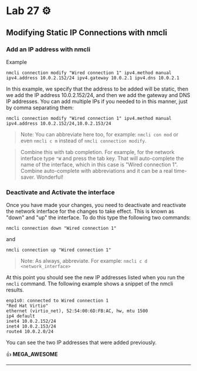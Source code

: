 # Lab 27 ⚙️

## Modifying Static IP Connections with nmcli

### Add an IP address with nmcli
Example

```
nmcli connection modify "Wired connection 1" ipv4.method manual ipv4.address 10.0.2.152/24 ipv4.gateway 10.0.2.1 ipv4.dns 10.0.2.1
```

In this example, we specify that the address to be added will be static, then we add the IP address 10.0.2.152/24, and then we add the gateway and DNS IP addresses. You can add multiple IPs if you needed to in this manner, just by comma separating them:

```
nmcli connection modify "Wired connection 1" ipv4.method manual ipv4.address 10.0.2.152/24,10.0.2.153/24
```

> Note:	You can abbreviate here too, for example: `nmcli con mod` or even `nmcli c m` instead of `nmcli connection modify`. 

> Combine this with tab completion. For example, for the network interface type `"W` and press the tab key. That will auto-complete the name of the interface, which in this case is "Wired connection 1". Combine auto-complete with abbreviations and it can be a real time-saver. Wonderful!

### Deactivate and Activate the interface

Once you have made your changes, you need to deactivate and reactivate the network interface for the changes to take effect. This is known as "down" and "up" the interface. To do this type the following two commands:

`nmcli connection down "Wired connection 1"`

and

`nmcli connection up "Wired connection 1"`

> Note: As always, abbreviate. For example: `nmcli c d <network_interface>`

At this point you should see the new IP addresses listed when you run the `nmcli` command. The following example shows a snippet of the nmcli results. 

```
enp1s0: connected to Wired connection 1
"Red Hat Virtio"
ethernet (virtio_net), 52:54:00:6D:FB:AC, hw, mtu 1500
ip4 default
inet4 10.0.2.152/24
inet4 10.0.2.153/24
route4 10.0.2.0/24
```

You can see the two IP addresses that were added previously.

👍 **MEGA_AWESOME**
  
---
